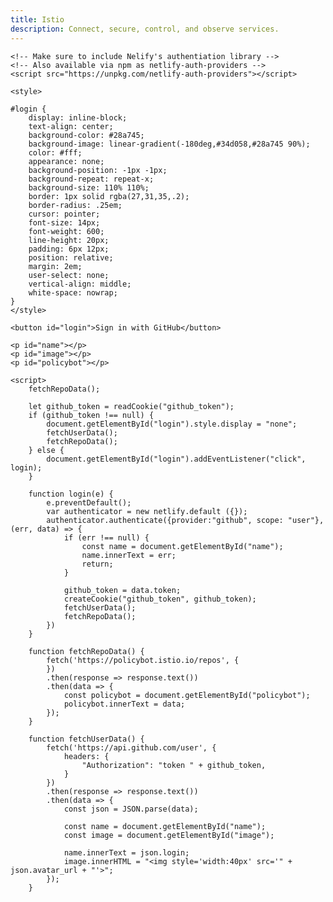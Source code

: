 ```yaml
---
title: Istio
description: Connect, secure, control, and observe services.
---
```

<main class="landing">

    <!-- Make sure to include Nelify's authentiation library -->
    <!-- Also available via npm as netlify-auth-providers -->
    <script src="https://unpkg.com/netlify-auth-providers"></script>

    <style>

    #login {
        display: inline-block;
        text-align: center;
        background-color: #28a745;
        background-image: linear-gradient(-180deg,#34d058,#28a745 90%);
        color: #fff;
        appearance: none;
        background-position: -1px -1px;
        background-repeat: repeat-x;
        background-size: 110% 110%;
        border: 1px solid rgba(27,31,35,.2);
        border-radius: .25em;
        cursor: pointer;
        font-size: 14px;
        font-weight: 600;
        line-height: 20px;
        padding: 6px 12px;
        position: relative;
        margin: 2em;
        user-select: none;
        vertical-align: middle;
        white-space: nowrap;
    }
    </style>

    <button id="login">Sign in with GitHub</button>

    <p id="name"></p>
    <p id="image"></p>
    <p id="policybot"></p>

    <script>
        fetchRepoData();

        let github_token = readCookie("github_token");
        if (github_token !== null) {
            document.getElementById("login").style.display = "none";
            fetchUserData();
            fetchRepoData();
        } else {
            document.getElementById("login").addEventListener("click", login);
        }

        function login(e) {
            e.preventDefault();
            var authenticator = new netlify.default ({});
            authenticator.authenticate({provider:"github", scope: "user"}, (err, data) => {
                if (err !== null) {
                    const name = document.getElementById("name");
                    name.innerText = err;
                    return;
                }

                github_token = data.token;
                createCookie("github_token", github_token);
                fetchUserData();
                fetchRepoData();
            })
        }

        function fetchRepoData() {
            fetch('https://policybot.istio.io/repos', {
            })
            .then(response => response.text())
            .then(data => {
                const policybot = document.getElementById("policybot");
                policybot.innerText = data;
            });
        }

        function fetchUserData() {
            fetch('https://api.github.com/user', {
                headers: {
                    "Authorization": "token " + github_token,
                }
            })
            .then(response => response.text())
            .then(data => {
                const json = JSON.parse(data);

                const name = document.getElementById("name");
                const image = document.getElementById("image");

                name.innerText = json.login;
                image.innerHTML = "<img style='width:40px' src='" + json.avatar_url + "'>";
            });
        }
  </script>
</main>
